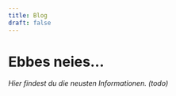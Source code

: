 ```yaml
---
title: Blog
draft: false
---
```


# Ebbes neies…

_Hier findest du die neusten Informationen. (todo)_